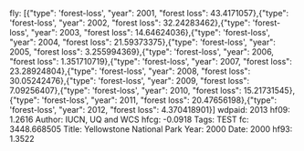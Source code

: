 fly: [{"type": 'forest-loss', "year": 2001, "forest loss": 43.4171057},{"type": 'forest-loss', "year": 2002, "forest loss": 32.24283462},{"type": 'forest-loss', "year": 2003, "forest loss": 14.64624036},{"type": 'forest-loss', "year": 2004, "forest loss": 21.59373375},{"type": 'forest-loss', "year": 2005, "forest loss": 3.255994369},{"type": 'forest-loss', "year": 2006, "forest loss": 1.351710719},{"type": 'forest-loss', "year": 2007, "forest loss": 23.28924804},{"type": 'forest-loss', "year": 2008, "forest loss": 30.05242476},{"type": 'forest-loss', "year": 2009, "forest loss": 7.09256407},{"type": 'forest-loss', "year": 2010, "forest loss": 15.21731545},{"type": 'forest-loss', "year": 2011, "forest loss": 20.47656198},{"type": 'forest-loss', "year": 2012, "forest loss": 4.370418901}]
wdpaid: 2013
hf09: 1.2616
Author: IUCN, UQ and WCS
hfcg: -0.0918
Tags: TEST
fc: 3448.668505
Title: Yellowstone National Park
Year: 2000
Date: 2000
hf93: 1.3522
